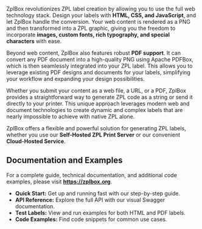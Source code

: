 ZplBox revolutionizes ZPL label creation by allowing you to use the full web technology stack. Design your labels with 
**HTML, CSS, and JavaScript**, and let ZplBox handle the conversion. Your web content is rendered as a PNG and then transformed 
into a ZPL graphic, giving you the freedom to incorporate **images, custom fonts, rich typography, and special characters** with ease.

Beyond web content, ZplBox also features robust **PDF support**. It can convert any PDF document into a high-quality PNG using 
Apache PDFBox, which is then seamlessly integrated into your ZPL label. This allows you to leverage existing PDF designs and 
documents for your labels, simplifying your workflow and expanding your design possibilities.

Whether you submit your content as a web file, a URL, or a PDF, ZplBox provides a straightforward way to generate ZPL code 
as a string or send it directly to your printer. This unique approach leverages modern web and document technologies to create
dynamic and complex labels that are nearly impossible to achieve with native ZPL alone.

ZplBox offers a flexible and powerful solution for generating ZPL labels, whether you use our **Self-Hosted ZPL Print Server** or 
our convenient **Cloud-Hosted Service**.

## Documentation and Examples 
For a complete guide, technical documentation, and additional code examples, please visit **https://zplbox.org**.

* **Quick Start:** Get up and running fast with our step-by-step guide.
* **API Reference:** Explore the full API with our visual Swagger documentation.
* **Test Labels:** View and run examples for both HTML and PDF labels.
* **Code Examples:** Find code snippets for common use cases.